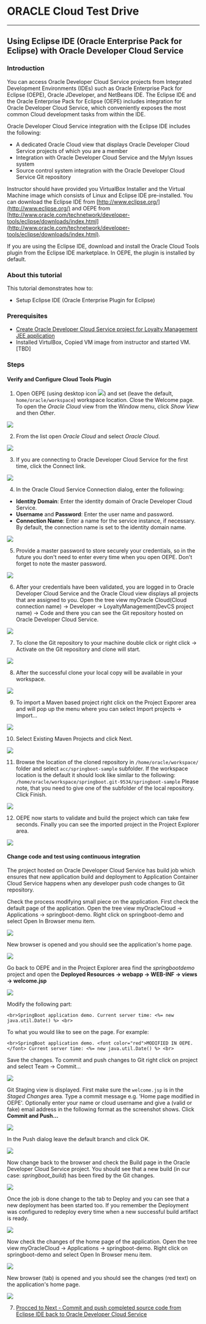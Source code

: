 # ORACLE Cloud Test Drive #
-----
## Using Eclipse IDE (Oracle Enterprise Pack for Eclipse) with Oracle Developer Cloud Service ##

### Introduction ###
You can access Oracle Developer Cloud Service projects from Integrated Development Environments (IDEs) such as Oracle Enterprise Pack for Eclipse (OEPE), Oracle JDeveloper, and NetBeans IDE. The Eclipse IDE and the Oracle Enterprise Pack for Eclipse (OEPE) includes integration for Oracle Developer Cloud Service, which conveniently exposes the most common Cloud development tasks from within the IDE.

Oracle Developer Cloud Service integration with the Eclipse IDE includes the following:

+ A dedicated Oracle Cloud view that displays Oracle Developer Cloud Service projects of which you are a member
+ Integration with Oracle Developer Cloud Service and the Mylyn Issues system
+ Source control system integration with the Oracle Developer Cloud Service Git repository

Instructor should have provided you VirtualBox Installer and the Virtual Machine image which consists of Linux and Eclipse IDE pre-installed.
You can download the Eclipse IDE from [http://www.eclipse.org/](http://www.eclipse.org/) and OEPE from [http://www.oracle.com/technetwork/developer-tools/eclipse/downloads/index.html](http://www.oracle.com/technetwork/developer-tools/eclipse/downloads/index.html).

If you are using the Eclipse IDE, download and install the Oracle Cloud Tools plugin from the Eclipse IDE marketplace. In OEPE, the plugin is installed by default.

### About this tutorial ###
This tutorial demonstrates how to:
  
+ Setup Eclipse IDE (Oracle Enterprise Plugin for Eclipse)

### Prerequisites ###

+ [Create Oracle Developer Cloud Service project for Loyalty Management JEE application](01.md)
+ Installed VirtulBox, Copied VM image from instructor and started VM. [TBD]

### Steps ###

#### Verify and Configure Cloud Tools Plugin ####

1. Open OEPE (using desktop icon ![](images/02/01.png)) and set (leave the default, `home/oracle/workspace`) workspace location. Close the Welcome page. To open the *Oracle Cloud* view from the Window menu, click *Show View* and then *Other*.

![](images/03/02.png)

2. From the list open *Oracle Cloud* and select *Oracle Cloud*.

![](images/03/03.png)

3. If you are connecting to Oracle Developer Cloud Service for the first time, click the Connect link.

![](images/03/04.png)

4. In the Oracle Cloud Service Connection dialog, enter the following:
+ **Identity Domain**: Enter the identity domain of Oracle Developer Cloud Service.
+ **Username** and **Password**: Enter the user name and password.
+ **Connection Name**: Enter a name for the service instance, if necessary. By default, the connection name is set to the identity domain name.

![](images/03/05.png)

5. Provide a master password to store securely your credentials, so in the future you don't need to enter every time when you open OEPE. Don't forget to note the master password.

![](images/03/06.png)

6. After your credentials have been validated, you are logged in to Oracle Developer Cloud Service and the Oracle Cloud view displays all projects that are assigned to you. Open the tree view myOracle Cloud(Cloud connection name) -> Developer -> LoyaltyManagement(DevCS project name) -> Code and there you can see the Git repository hosted on Oracle Developer Cloud Service.

![](images/03/07.png)

7. To clone the Git repository to your machine double click or right click -> Activate on the Git repository and clone will start.

![](images/03/08.png)

8. After the successful clone your local copy will be available in your workspace.

![](images/03/09.png)

9. To import a Maven based project right click on the Project Exporer area and will pop up the menu where you can select Import projects -> Import...

![](images/03/10.png)

10. Select Existing Maven Projects and click Next.

![](images/03/11.png)

11. Browse the location of the cloned repository in `/home/oracle/workspace/` folder and select `acc/springboot-sample` subfolder. If the workspace location is the default it should look like similar to the following: `/home/oracle/workspace/springboot.git-9534/springboot-sample`
Please note, that you need to give one of the subfolder of the local repository.
Click Finish.

![](images/03/12.png)

12. OEPE now starts to validate and build the project which can take few seconds. Finally you can see the imported project in the Project Explorer area.

![](images/03/13.png)

#### Change code and test using continuous integration ####

The project hosted on Oracle Developer Cloud Service has build job which ensures that new application build and deployment to Application Container Cloud Service happens when any developer push code changes to Git repository.

Check the process modifying small piece on the application. First check the default page of the application. Open the tree view myOracleCloud -> Applications -> springboot-demo. Right click on springboot-demo and select Open In Browser menu item.

![](images/03/14.png)

New browser is opened and you should see the application's home page.

![](images/03/15.png)

Go back to OEPE and in the Project Explorer area find the *springbootdemo* project and open the **Deployed Resources -> webapp -> WEB-INF -> views -> welcome.jsp**

![](images/03/16.png)

Modify the following part:

  	<br>SpringBoot application demo. Current server time: <%= new java.util.Date() %> <br>

To what you would like to see on the page. For example:

	<br>SpringBoot application demo. <font color="red">MODIFIED IN OEPE.</font> Current server time: <%= new java.util.Date() %> <br>  	

Save the changes. To commit and push changes to Git right click on project and select Team -> Commit...

![](images/03/17.png) 

Git Staging view is displayed. First make sure the `welcome.jsp` is in the *Staged Changes* area. Type a commit message e.g. 'Home page modified in OEPE'. Optionally enter your name or cloud username and give a (valid or fake) email address in the following format as the screenshot shows. Click **Commit and Push...**

![](images/03/18.png)

In the Push dialog leave the default branch and click OK.

![](images/03/19.png)

Now change back to the browser and check the Build page in the Oracle Developer Cloud Service project. You should see that a new build (in our case: *springboot_build*) has been fired by the Git changes.

![](images/03/20.png)

Once the job is done change to the tab to Deploy and you can see that a new deployment has been started too. If you remember the Deployment was configured to redeploy every time when a new successful build artifact is ready.

![](images/03/21.png)

Now check the changes of the home page of the application. Open the tree view myOracleCloud -> Applications -> springboot-demo. Right click on springboot-demo and select Open In Browser menu item.

![](images/03/14.png)

New browser (tab) is opened and you should see the changes (red text) on the application's home page.

![](images/03/22.png)

7. [Procced to Next - Commit and push completed source code from Eclipse IDE back to Oracle Developer Cloud Service](04.md)
